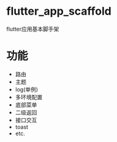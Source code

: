 # flutter_app_scaffold
flutter应用基本脚手架

# 功能
- 路由
- 主题
- log(单例)
- 多环境配置
- 底部菜单
- 二级返回
- 接口交互
- toast
- etc.